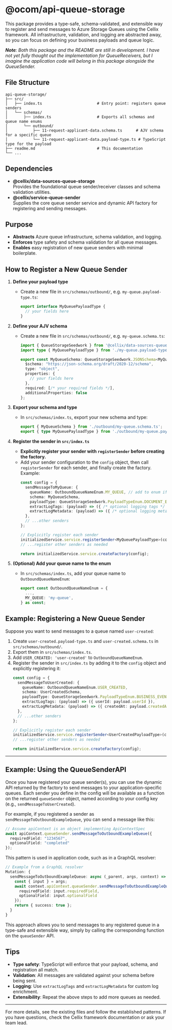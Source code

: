 # @ocom/api-queue-storage

This package provides a type-safe, schema-validated, and extensible way to register and send messages to Azure Storage Queues using the Cellix framework. All infrastructure, validation, and logging are abstracted away, so you can focus on defining your business payloads and queue logic.

***Note**: Both this package and the README are still in development. I have not yet fully thought out the implementation for QueueReceivers, but I imagine the application code will belong in this package alongside the QueueSender.*

## File Structure

```
api-queue-storage/
├── src/
│   ├── index.ts                        # Entry point: registers queue senders
│   └── schemas/
│       ├── index.ts                    # Exports all schemas and queue name enums
│       └── outbound/
│           ├── 11-request-applicant-data.schema.ts      # AJV schema for a specific queue
│           └── 11-request-applicant-data.payload-type.ts # TypeScript type for the payload
├── readme.md                           # This documentation
└── ...
```

## Dependencies

- **@cellix/data-sources-queue-storage**  
  Provides the foundational queue sender/receiver classes and schema validation utilities.
- **@cellix/service-queue-sender**  
  Supplies the core queue sender service and dynamic API factory for registering and sending messages.

## Purpose

- **Abstracts** Azure queue infrastructure, schema validation, and logging.
- **Enforces** type safety and schema validation for all queue messages.
- **Enables** easy registration of new queue senders with minimal boilerplate.

## How to Register a New Queue Sender

1. **Define your payload type**
   - Create a new file in `src/schemas/outbound/`, e.g. `my-queue.payload-type.ts`:
     ```typescript
     export interface MyQueuePayloadType {
       // your fields here
     }
     ```

2. **Define your AJV schema**
   - Create a new file in `src/schemas/outbound/`, e.g. `my-queue.schema.ts`:
     ```typescript
     import { QueueStorageSeedwork } from '@cellix/data-sources-queue-storage';
     import type { MyQueuePayloadType } from './my-queue.payload-type.ts';

     export const MyQueueSchema: QueueStorageSeedwork.JSONSchema<MyQueuePayloadType> = {
       $schema: "https://json-schema.org/draft/2020-12/schema",
       type: "object",
       properties: {
         // your fields here
       },
       required: [/* your required fields */],
       additionalProperties: false
     };
     ```

3. **Export your schema and type**
   - In `src/schemas/index.ts`, export your new schema and type:
     ```typescript
     export { MyQueueSchema } from './outbound/my-queue.schema.ts';
     export { type MyQueuePayloadType } from './outbound/my-queue.payload-type.ts';
     ```



4. **Register the sender in `src/index.ts`**
   - **Explicitly register your sender with `registerSender` before creating the factory.**
   - Add your sender configuration to the `config` object, then call `registerSender` for each sender, and finally create the factory. Example:
     ```typescript
     const config = {
       sendMessageToMyQueue: {
         queueName: OutboundQueueNameEnum.MY_QUEUE, // add to enum if needed
         schema: MyQueueSchema,
         payloadType: QueueStorageSeedwork.PayloadTypeEnum.DOCUMENT_EVENT, // or appropriate type
         extractLogTags: (payload) => ({ /* optional logging tags */ }),
         extractLogMetadata: (payload) => ({ /* optional logging metadata */ })
       },
       // ...other senders
     };

     // Explicitly register each sender
     initializedService.service.registerSender<MyQueuePayloadType>(config.sendMessageToMyQueue);
     // ...register other senders as needed

     return initializedService.service.createFactory(config);
     ```

5. **(Optional) Add your queue name to the enum**
   - In `src/schemas/index.ts`, add your queue name to `OutboundQueueNameEnum`:
     ```typescript
     export const OutboundQueueNameEnum = {
       ...,
       MY_QUEUE: 'my-queue',
     } as const;
     ```



## Example: Registering a New Queue Sender

Suppose you want to send messages to a queue named `user-created`:

1. Create `user-created.payload-type.ts` and `user-created.schema.ts` in `src/schemas/outbound/`.
2. Export them in `src/schemas/index.ts`.
3. Add `USER_CREATED: 'user-created'` to `OutboundQueueNameEnum`.
4. Register the sender in `src/index.ts` by adding it to the `config` object and explicitly registering it:
   ```typescript
   const config = {
     sendMessageToUserCreated: {
       queueName: OutboundQueueNameEnum.USER_CREATED,
       schema: UserCreatedSchema,
       payloadType: QueueStorageSeedwork.PayloadTypeEnum.BUSINESS_EVENT,
       extractLogTags: (payload) => ({ userId: payload.userId }),
       extractLogMetadata: (payload) => ({ createdAt: payload.createdAt })
     },
     // ...other senders
   };

   // Explicitly register each sender
   initializedService.service.registerSender<UserCreatedPayloadType>(config.sendMessageToUserCreated);
   // ...register other senders as needed

   return initializedService.service.createFactory(config);
   ```

---

## Example: Using the QueueSenderAPI

Once you have registered your queue sender(s), you can use the dynamic API returned by the factory to send messages to your application-specific queues. Each sender you define in the config will be available as a function on the returned `queueSender` object, named according to your config key (e.g., `sendMessageToUserCreated`).

For example, if you registered a sender as `sendMessageToOutboundExampleQueue`, you can send a message like this:

```typescript
// Assume apiContext is an object implementing ApiContextSpec
await apiContext.queueSender.sendMessageToOutboundExampleQueue({
  requiredField: "1234567",
  optionalField: "completed"
});
```

This pattern is used in application code, such as in a GraphQL resolver:

```typescript
// Example from a GraphQL resolver
Mutation: {
  sendMessageToOutboundExampleQueue: async (_parent, args, context) => {
    const { input } = args;
    await context.apiContext.queueSender.sendMessageToOutboundExampleQueue({
      requiredField: input.requiredField,
      optionalField: input.optionalField
    });
    return { success: true };
  }
}
```

This approach allows you to send messages to any registered queue in a type-safe and extensible way, simply by calling the corresponding function on the `queueSender` API.

## Tips
- **Type safety**: TypeScript will enforce that your payload, schema, and registration all match.
- **Validation**: All messages are validated against your schema before being sent.
- **Logging**: Use `extractLogTags` and `extractLogMetadata` for custom log enrichment.
- **Extensibility**: Repeat the above steps to add more queues as needed.

---

For more details, see the existing files and follow the established patterns. If you have questions, check the Cellix framework documentation or ask your team lead.
